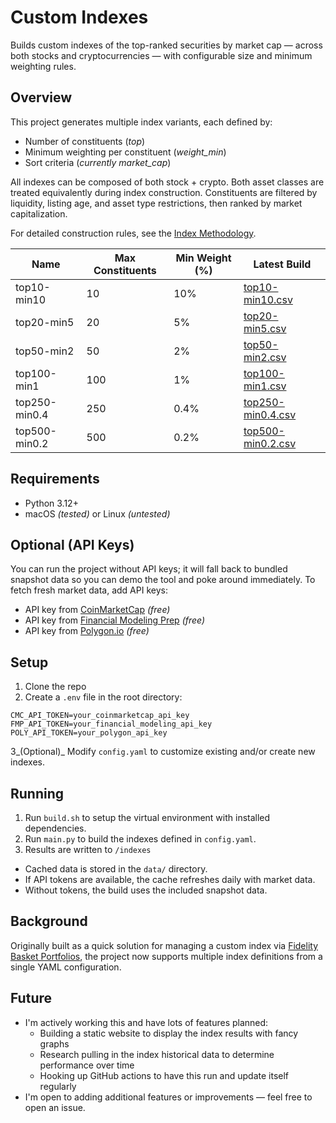 # Custom Indexes

Builds custom indexes of the top-ranked securities by market cap — across both stocks and cryptocurrencies — with
configurable size and minimum weighting rules.

## Overview

This project generates multiple index variants, each defined by:

- Number of constituents (_top_)
- Minimum weighting per constituent (_weight_min_)
- Sort criteria (_currently market_cap_)

All indexes can be composed of both stock + crypto. Both asset classes are treated equivalently during
index construction. Constituents are filtered by liquidity, listing age, and asset type restrictions, then ranked by
market capitalization.

For detailed construction rules, see the [Index Methodology](docs/methodology.md).

| Name          | Max Constituents | Min Weight (%) | Latest Build                                   |
|---------------|------------------|----------------|------------------------------------------------|
| top10-min10   | 10               | 10%            | [top10-min10.csv](indexes/top10-min10.csv)     |
| top20-min5    | 20               | 5%             | [top20-min5.csv](indexes/top20-min5.csv)       |
| top50-min2    | 50               | 2%             | [top50-min2.csv](indexes/top50-min2.csv)       |
| top100-min1   | 100              | 1%             | [top100-min1.csv](indexes/top100-min1.csv)     |
| top250-min0.4 | 250              | 0.4%           | [top250-min0.4.csv](indexes/top250-min0.4.csv) |
| top500-min0.2 | 500              | 0.2%           | [top500-min0.2.csv](indexes/top500-min0.2.csv) |

## Requirements

- Python 3.12+
- macOS _(tested)_ or Linux _(untested)_

## Optional (API Keys)

You can run the project without API keys; it will fall back to bundled snapshot data so you can demo the tool and poke
around immediately. To fetch fresh market data, add API keys:

- API key from [CoinMarketCap](https://coinmarketcap.com/api/) _(free)_
- API key from [Financial Modeling Prep](https://site.financialmodelingprep.com) _(free)_
- API key from [Polygon.io](https://polygon.io/docs/rest/quickstart) _(free)_

## Setup

1. Clone the repo
2. Create a `.env` file in the root directory:

```dotenv
CMC_API_TOKEN=your_coinmarketcap_api_key
FMP_API_TOKEN=your_financial_modeling_api_key
POLY_API_TOKEN=your_polygon_api_key
```

3_(Optional)_ Modify `config.yaml` to customize existing and/or create new indexes.

## Running

1. Run `build.sh` to setup the virtual environment with installed dependencies.
2. Run `main.py` to build the indexes defined in `config.yaml`.
3. Results are written to `/indexes`

- Cached data is stored in the `data/` directory.
- If API tokens are available, the cache refreshes daily with market data.
- Without tokens, the build uses the included snapshot data.

## Background

Originally built as a quick solution for managing a custom index
via [Fidelity Basket Portfolios](https://www.fidelity.com/direct-indexing/customized-investing/overview), the project
now supports multiple index definitions from a single YAML configuration.

## Future

- I'm actively working this and have lots of features planned:
  - Building a static website to display the index results with fancy graphs
  - Research pulling in the index historical data to determine performance over time
  - Hooking up GitHub actions to have this run and update itself regularly
- I'm open to adding additional features or improvements — feel free to open an issue.